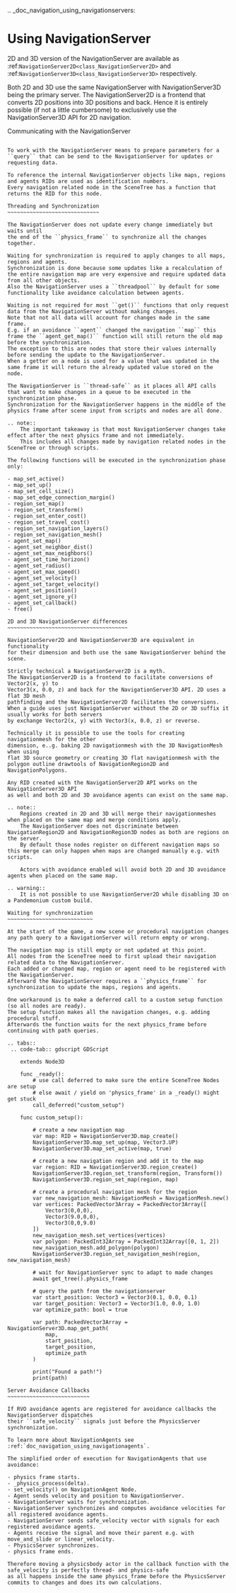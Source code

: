 .. _doc_navigation_using_navigationservers:

Using NavigationServer
======================

2D and 3D version of the NavigationServer are available as
:ref:`NavigationServer2D<class_NavigationServer2D>` and
:ref:`NavigationServer3D<class_NavigationServer3D>` respectively.

Both 2D and 3D use the same NavigationServer with NavigationServer3D being the primary server. The NavigationServer2D is a frontend that converts 2D positions into 3D positions and back.
Hence it is entirely possible (if not a little cumbersome) to exclusively use the NavigationServer3D API for 2D navigation.

Communicating with the NavigationServer
~~~~~~~~~~~~~~~~~~~~~~~~~~~~~~~~~~~~~~~

To work with the NavigationServer means to prepare parameters for a ``query`` that can be send to the NavigationServer for updates or requesting data.

To reference the internal NavigationServer objects like maps, regions and agents RIDs are used as identification numbers.
Every navigation related node in the SceneTree has a function that returns the RID for this node.

Threading and Synchronization
~~~~~~~~~~~~~~~~~~~~~~~~~~~~~

The NavigationServer does not update every change immediately but waits until
the end of the ``physics_frame`` to synchronize all the changes together.

Waiting for synchronization is required to apply changes to all maps, regions and agents.
Synchronization is done because some updates like a recalculation of the entire navigation map are very expensive and require updated data from all other objects.
Also the NavigationServer uses a ``threadpool`` by default for some functionality like avoidance calculation between agents.

Waiting is not required for most ``get()`` functions that only request data from the NavigationServer without making changes.
Note that not all data will account for changes made in the same frame.
E.g. if an avoidance ``agent`` changed the navigation ``map`` this frame the ``agent_get_map()`` function will still return the old map before the synchronization.
The exception to this are nodes that store their values internally before sending the update to the NavigationServer.
When a getter on a node is used for a value that was updated in the same frame it will return the already updated value stored on the node.

The NavigationServer is ``thread-safe`` as it places all API calls that want to make changes in a queue to be executed in the synchronization phase.
Synchronization for the NavigationServer happens in the middle of the physics frame after scene input from scripts and nodes are all done.

.. note::
    The important takeaway is that most NavigationServer changes take effect after the next physics frame and not immediately.
    This includes all changes made by navigation related nodes in the SceneTree or through scripts.

The following functions will be executed in the synchronization phase only:

- map_set_active()
- map_set_up()
- map_set_cell_size()
- map_set_edge_connection_margin()
- region_set_map()
- region_set_transform()
- region_set_enter_cost()
- region_set_travel_cost()
- region_set_navigation_layers()
- region_set_navigation_mesh()
- agent_set_map()
- agent_set_neighbor_dist()
- agent_set_max_neighbors()
- agent_set_time_horizon()
- agent_set_radius()
- agent_set_max_speed()
- agent_set_velocity()
- agent_set_target_velocity()
- agent_set_position()
- agent_set_ignore_y()
- agent_set_callback()
- free()

2D and 3D NavigationServer differences
~~~~~~~~~~~~~~~~~~~~~~~~~~~~~~~~~~~~~~

NavigationServer2D and NavigationServer3D are equivalent in functionality
for their dimension and both use the same NavigationServer behind the scene.

Strictly technical a NavigationServer2D is a myth.
The NavigationServer2D is a frontend to facilitate conversions of Vector2(x, y) to
Vector3(x, 0.0, z) and back for the NavigationServer3D API. 2D uses a flat 3D mesh
pathfinding and the NavigationServer2D facilitates the conversions.
When a guide uses just NavigationServer without the 2D or 3D suffix it usually works for both servers
by exchange Vector2(x, y) with Vector3(x, 0.0, z) or reverse.

Technically it is possible to use the tools for creating navigationmesh for the other
dimension, e..g. baking 2D navigationmesh with the 3D NavigationMesh when using
flat 3D source geometry or creating 3D flat navigationmesh with the
polygon outline drawtools of NavigationRegion2D and NavigationPolygons.

Any RID created with the NavigationServer2D API works on the NavigationServer3D API
as well and both 2D and 3D avoidance agents can exist on the same map.

.. note::
    Regions created in 2D and 3D will merge their navigationmeshes when placed on the same map and merge conditions apply.
    The NavigationServer does not discriminate between NavigationRegion2D and NavigationRegion3D nodes as both are regions on the server.
    By default those nodes register on different navigation maps so this merge can only happen when maps are changed manually e.g. with scripts.

    Actors with avoidance enabled will avoid both 2D and 3D avoidance agents when placed on the same map.

.. warning::
    It is not possible to use NavigationServer2D while disabling 3D on a Pandemonium custom build.

Waiting for synchronization
~~~~~~~~~~~~~~~~~~~~~~~~~~~

At the start of the game, a new scene or procedural navigation changes any path query to a NavigationServer will return empty or wrong.

The navigation map is still empty or not updated at this point.
All nodes from the SceneTree need to first upload their navigation related data to the NavigationServer.
Each added or changed map, region or agent need to be registered with the NavigationServer.
Afterward the NavigationServer requires a ``physics_frame`` for synchronization to update the maps, regions and agents.

One workaround is to make a deferred call to a custom setup function (so all nodes are ready).
The setup function makes all the navigation changes, e.g. adding procedural stuff.
Afterwards the function waits for the next physics_frame before continuing with path queries.

.. tabs::
 .. code-tab:: gdscript GDScript

    extends Node3D

    func _ready():
        # use call deferred to make sure the entire SceneTree Nodes are setup
        # else await / yield on 'physics_frame' in a _ready() might get stuck
        call_deferred("custom_setup")

    func custom_setup():

        # create a new navigation map
        var map: RID = NavigationServer3D.map_create()
        NavigationServer3D.map_set_up(map, Vector3.UP)
        NavigationServer3D.map_set_active(map, true)

        # create a new navigation region and add it to the map
        var region: RID = NavigationServer3D.region_create()
        NavigationServer3D.region_set_transform(region, Transform())
        NavigationServer3D.region_set_map(region, map)

        # create a procedural navigation mesh for the region
        var new_navigation_mesh: NavigationMesh = NavigationMesh.new()
        var vertices: PackedVector3Array = PackedVector3Array([
            Vector3(0,0,0),
            Vector3(9.0,0,0),
            Vector3(0,0,9.0)
        ])
        new_navigation_mesh.set_vertices(vertices)
        var polygon: PackedInt32Array = PackedInt32Array([0, 1, 2])
        new_navigation_mesh.add_polygon(polygon)
        NavigationServer3D.region_set_navigation_mesh(region, new_navigation_mesh)

        # wait for NavigationServer sync to adapt to made changes
        await get_tree().physics_frame

        # query the path from the navigationserver
        var start_position: Vector3 = Vector3(0.1, 0.0, 0.1)
        var target_position: Vector3 = Vector3(1.0, 0.0, 1.0)
        var optimize_path: bool = true

        var path: PackedVector3Array = NavigationServer3D.map_get_path(
            map,
            start_position,
            target_position,
            optimize_path
        )

        print("Found a path!")
        print(path)

Server Avoidance Callbacks
~~~~~~~~~~~~~~~~~~~~~~~~~~

If RVO avoidance agents are registered for avoidance callbacks the NavigationServer dispatches
their ``safe_velocity`` signals just before the PhysicsServer synchronization.

To learn more about NavigationAgents see :ref:`doc_navigation_using_navigationagents`.

The simplified order of execution for NavigationAgents that use avoidance:

- physics frame starts.
- _physics_process(delta).
- set_velocity() on NavigationAgent Node.
- Agent sends velocity and position to NavigationServer.
- NavigationServer waits for synchronization.
- NavigationServer synchronizes and computes avoidance velocities for all registered avoidance agents.
- NavigationServer sends safe_velocity vector with signals for each registered avoidance agents.
- Agents receive the signal and move their parent e.g. with move_and_slide or linear_velocity.
- PhysicsServer synchronizes.
- physics frame ends.

Therefore moving a physicsbody actor in the callback function with the safe_velocity is perfectly thread- and physics-safe
as all happens inside the same physics_frame before the PhysicsServer commits to changes and does its own calculations.
